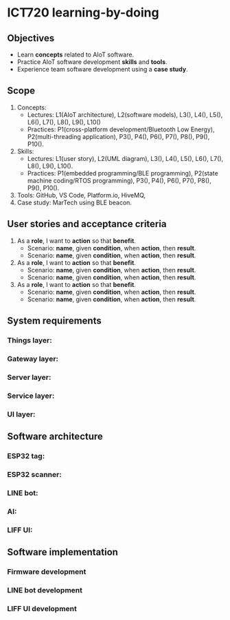 # ICT720 learning-by-doing

## Objectives
* Learn **concepts** related to AIoT software.
* Practice AIoT software development **skills** and **tools**.
* Experience team software development using a **case study**.

## Scope
1. Concepts: 
   * Lectures: L1(AIoT architecture), L2(software models), L3(), L4(), L5(), L6(), L7(), L8(), L9(), L10()
   * Practices: P1(cross-platform development/Bluetooth Low Energy), P2(multi-threading application), P3(), P4(), P6(), P7(), P8(), P9(), P10().
2. Skills:
   * Lectures: L1(user story), L2(UML diagram), L3(), L4(), L5(), L6(), L7(), L8(), L9(), L10().
   * Practices: P1(embedded programming/BLE programming), P2(state machine coding/RTOS programming), P3(), P4(), P6(), P7(), P8(), P9(), P10().
3. Tools: GitHub, VS Code, Platform.io, HiveMQ, 
4. Case study: MarTech using BLE beacon.

## User stories and acceptance criteria
1. As a **role**, I want to **action** so that **benefit**.
   * Scenario: **name**, given **condition**, when **action**, then **result**. 
   * Scenario: **name**, given **condition**, when **action**, then **result**.
2. As a **role**, I want to **action** so that **benefit**.
   * Scenario: **name**, given **condition**, when **action**, then **result**.
   * Scenario: **name**, given **condition**, when **action**, then **result**.
3. As a **role**, I want to **action** so that **benefit**.
   * Scenario: **name**, given **condition**, when **action**, then **result**.
   * Scenario: **name**, given **condition**, when **action**, then **result**.

## System requirements
### Things layer:

### Gateway layer:

### Server layer:

### Service layer:

### UI layer:

## Software architecture
### ESP32 tag:

### ESP32 scanner:

### LINE bot:

### AI:

### LIFF UI: 

## Software implementation
### Firmware development

### LINE bot development

### LIFF UI development

